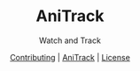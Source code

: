 <div align="center">

<h1>
AniTrack
</h1>

<p>
Watch and Track
</p>

<a href="https://github.com/zetharionn/anitrack/blob/main/.github/CONTRIBUTING.md">Contributing</a>
|
<a href="https://zetharion-anitrack.vercel.app/">AniTrack</a>
|
<a href="https://github.com/zetharionn/anitrack/blob/main/.github/LICENSE.md">License</a>

</div>
